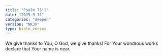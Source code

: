 ```yaml
---
title: "Psalm 75:1"
date: "2019-9-11"
categories: "deepen"
version: "NKJV"
type: bible_verses
---
```


We give thanks to You, O God, we give thanks!
For Your wondrous works declare that Your name is near.